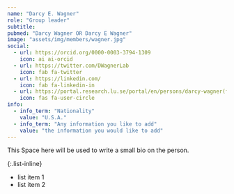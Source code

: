```yaml
---
name: "Darcy E. Wagner"
role: "Group leader"
subtitle:
pubmed: "Darcy Wagner OR Darcy E Wagner"
image: "assets/img/members/wagner.jpg"
social:
  - url: https://orcid.org/0000-0003-3794-1309
    icon: ai ai-orcid
  - url: https://twitter.com/DWagnerLab
    icon: fab fa-twitter
  - url: https://linkedin.com/
    icon: fab fa-linkedin-in
  - url: https://portal.research.lu.se/portal/en/persons/darcy-wagner(f5bc7915-12f6-415b-8203-fcc7adb02d45).html
    icon: fas fa-user-circle
info:
  - info_term: "Nationality"
    value: "U.S.A."
  - info_term: "Any information you like to add"
    value: "the information you would like to add"
---
```

This Space here will be used to write a small bio on the person.

{:.list-inline}
- list item 1
- list item 2
